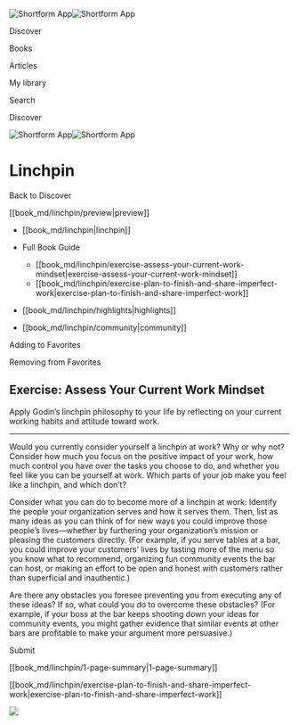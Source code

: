 ![Shortform App](/img/logo.36a2399e.svg)![Shortform App](/img/logo-dark.70c1b072.svg)

Discover

Books

Articles

My library

Search

Discover

![Shortform App](/img/logo.36a2399e.svg)![Shortform App](/img/logo-dark.70c1b072.svg)

# Linchpin

Back to Discover

[[book_md/linchpin/preview|preview]]

  * [[book_md/linchpin|linchpin]]
  * Full Book Guide

    * [[book_md/linchpin/exercise-assess-your-current-work-mindset|exercise-assess-your-current-work-mindset]]
    * [[book_md/linchpin/exercise-plan-to-finish-and-share-imperfect-work|exercise-plan-to-finish-and-share-imperfect-work]]
  * [[book_md/linchpin/highlights|highlights]]
  * [[book_md/linchpin/community|community]]



Adding to Favorites 

Removing from Favorites 

## Exercise: Assess Your Current Work Mindset

Apply Godin’s linchpin philosophy to your life by reflecting on your current working habits and attitude toward work.

* * *

Would you currently consider yourself a linchpin at work? Why or why not? Consider how much you focus on the positive impact of your work, how much control you have over the tasks you choose to do, and whether you feel like you can be yourself at work. Which parts of your job make you feel like a linchpin, and which don’t?

Consider what you can do to become more of a linchpin at work: Identify the people your organization serves and how it serves them. Then, list as many ideas as you can think of for new ways you could improve those people’s lives—whether by furthering your organization’s mission or pleasing the customers directly. (For example, if you serve tables at a bar, you could improve your customers’ lives by tasting more of the menu so you know what to recommend, organizing fun community events the bar can host, or making an effort to be open and honest with customers rather than superficial and inauthentic.)

Are there any obstacles you foresee preventing you from executing any of these ideas? If so, what could you do to overcome these obstacles? (For example, if your boss at the bar keeps shooting down your ideas for community events, you might gather evidence that similar events at other bars are profitable to make your argument more persuasive.)

Submit 

[[book_md/linchpin/1-page-summary|1-page-summary]]

[[book_md/linchpin/exercise-plan-to-finish-and-share-imperfect-work|exercise-plan-to-finish-and-share-imperfect-work]]

![](https://bat.bing.com/action/0?ti=56018282&Ver=2&mid=127dc326-847a-4888-ad62-728ea28ca005&sid=49fff5b0636c11eeb9c611038afc8668&vid=4a005010636c11ee80c703d4c4a7acd5&vids=0&msclkid=N&pi=0&lg=en-US&sw=800&sh=600&sc=24&nwd=1&tl=Shortform%20%7C%20Book&p=https%3A%2F%2Fwww.shortform.com%2Fapp%2Fbook%2Flinchpin%2Fexercise-assess-your-current-work-mindset&r=&lt=347&evt=pageLoad&sv=1&rn=330917)
